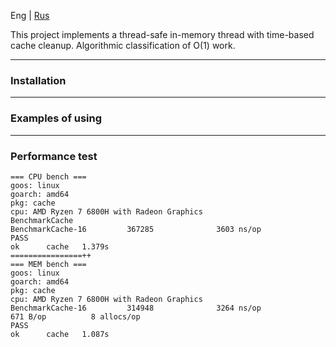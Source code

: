 Eng | [Rus](./README-ru.md)   

This project implements a thread-safe in-memory thread with time-based cache cleanup.
Algorithmic classification of O(1) work.

*** 
### Installation  

***
### Examples of using  
***
### Performance test    

```
=== CPU bench ===
goos: linux
goarch: amd64
pkg: cache
cpu: AMD Ryzen 7 6800H with Radeon Graphics         
BenchmarkCache
BenchmarkCache-16         367285              3603 ns/op
PASS
ok      cache   1.379s
================++
=== MEM bench ===
goos: linux
goarch: amd64
pkg: cache
cpu: AMD Ryzen 7 6800H with Radeon Graphics         
BenchmarkCache-16         314948              3264 ns/op             671 B/op          8 allocs/op
PASS
ok      cache   1.087s
```